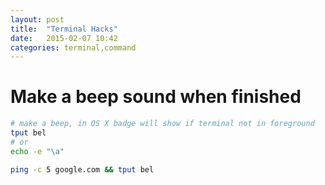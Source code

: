```yaml
---
layout: post
title:  "Terminal Hacks"
date:   2015-02-07 10:42
categories: terminal,command
---
```


# Make a beep sound when finished

```sh
# make a beep, in OS X badge will show if terminal not in foreground
tput bel
# or 
echo -e "\a"

ping -c 5 google.com && tput bel
```